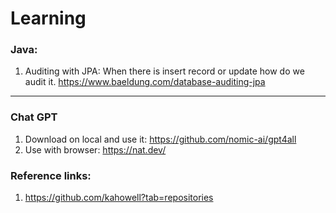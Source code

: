 # Learning
### Java:
1. Auditing with JPA: When there is insert record or update how do we audit it. https://www.baeldung.com/database-auditing-jpa

---------------

### Chat GPT
1. Download on local and use it: https://github.com/nomic-ai/gpt4all
2. Use with browser: https://nat.dev/


### Reference links:
1. https://github.com/kahowell?tab=repositories
